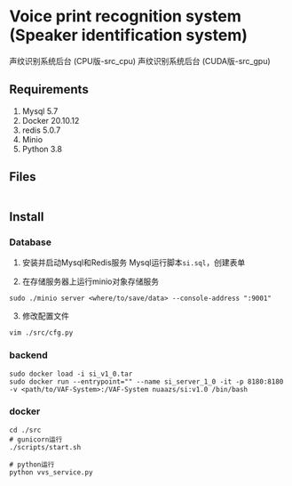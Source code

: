# Voice print recognition system (Speaker identification system)
声纹识别系统后台 (CPU版-src_cpu)
声纹识别系统后台 (CUDA版-src_gpu)

## Requirements
1. Mysql 5.7
2. Docker 20.10.12
3. redis 5.0.7
4. Minio
5. Python 3.8

## Files
```shell

```

## Install

### Database
1. 安装并启动Mysql和Redis服务
Mysql运行脚本`si.sql`，创建表单

2. 在存储服务器上运行minio对象存储服务
```shell
sudo ./minio server <where/to/save/data> --console-address ":9001"
```

3. 修改配置文件
```shell
vim ./src/cfg.py
```

### backend
```shell
sudo docker load -i si_v1_0.tar
sudo docker run --entrypoint="" --name si_server_1_0 -it -p 8180:8180 -v <path/to/VAF-System>:/VAF-System nuaazs/si:v1.0 /bin/bash
```
### docker
```shell
cd ./src
# gunicorn运行
./scripts/start.sh

# python运行
python vvs_service.py
```